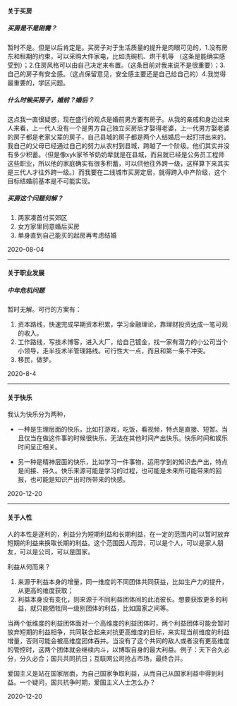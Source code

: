 #### 关于买房
##### 买房是不是刚需？
暂时不是。但是以后肯定是。买房子对于生活质量的提升是肉眼可见的，1.没有房东和租期的约束，可以采购大件家电，比如洗碗机、烘干机等 （这条是能确实感受到）；2.住房风格可以由自己决定来布置。（这条目前对我来说不是很重要）；3.自己的房子有安全感。（这点保留意见，安全感主要还是自己给自己的）4.我觉得最重要的，学区问题。

##### 什么时候买房子，婚前？婚后？
这点我一直很疑惑，现在盛行的观点是婚前男方要有房子。从我的亲戚和身边过来人来看，上一代人没有一个是男方自己独立买房后才娶得老婆，上一代男方娶老婆的房子都是老家父辈的房子，自己县城的房子都是两个人结婚后一起打拼出来的。我自己的父母已经通过自己的努力从农村到县城，跨越了一个阶级。他们其实并没有多少积蓄。（但是像xyk家爷爷奶奶辈就是在县城，而且就已经是公务员工程师这些职业，所以他的家庭确实有很多积蓄，可以供他往外跨一级，这样算下来其实是三代人才往外跨一级。）而我要在二线城市买房定居，就得跨入中产阶级，这个目标结婚前基本是不可能实现。

##### 买房这个问题何解？

1. 两家凑首付买郊区  
2. 女方家里同意婚后买房  
3. 单身直到自己能买的起房再考虑结婚



2020-08-04

----

#### 关于职业发展
##### 中年危机问题
暂时无解。可行的方案有：

1. 资本路线，快速完成早期资本积累，学习金融理论，靠理财投资达成一笔可观的收入。
2. 工作路线，写技术博客，进入大厂，给自己镀金，找一家有潜力的小公司当个小领导，走半技术半管理路线。可行性大一点，而且和第一条不冲突。
3. 移民，做梦。



2020-8-4

----

#### 关于快乐

我认为快乐分为两种，

- 一种是生理层面的快乐，比如打游戏，吃饭，看视频，特点是直接、短暂。当且仅当在做这件事的时候很快乐，无法在其他时间产出快乐。快乐时间和娱乐时间呈正相关。

- 另一种是精神层面的快乐，比如学习一件事物，运用学到的知识去产出，特点是间接、持久。快乐来源可能是学习的过程，也可能是未来所可能带来的回报，也可能是知识产出时所带来的快感。

  

2020-12-20

----

#### 关于人性

人的本性是逐利的，利益分为短期利益和长期利益，在一定的范围内可以暂时放弃短期的利益来换取长期的利益。这个范围因人而异，可以是个人，可以是家人朋友，可以是公司，可以是国家。

利益从何而来？

1. 来源于利益本身的增量，同一维度的不同团体共同获益，比如生产力的提升，从更高的维度获取；
2. 利益本身没有变化，则来源于不同利益团体间的此消彼长。想要获取更多的利益，就只能牺牲同一级别团体的利益，比如国家之间等。

当两个低维度的利益团体面对一个高维度的利益团体时，两个利益团体可能会暂时放弃短期的利益相争，共同联合起来对抗更高维度的目标，来实现当前维度的利益增量，否则可能会被高维度团体吞并。当没有了这个共同的敌人或者没有更高维度的管控时，这两个团体就会继续内斗，以博取自身的最大利益。例子：天下合久必分，分久必合；国共共同抗日；互联网公司抢占市场，最终合并。

爱国主义是站在国家层面，为自己国家争取利益，从而自己从国家利益中得到利益。一个疑问，国共抗争时期，爱国主义人士怎么办？



2020-12-20